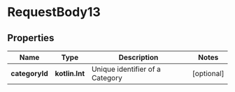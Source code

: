 
# RequestBody13

## Properties
Name | Type | Description | Notes
------------ | ------------- | ------------- | -------------
**categoryId** | **kotlin.Int** | Unique identifier of a Category |  [optional]



